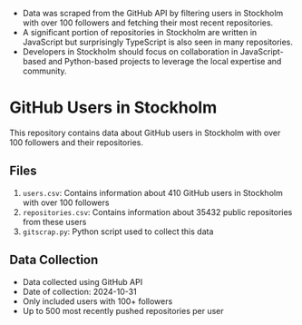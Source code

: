 - Data was scraped from the GitHub API by filtering users in Stockholm with over 100 followers and fetching their most recent repositories.
- A significant portion of repositories in Stockholm are written in JavaScript but surprisingly TypeScript is also seen in many repositories.
- Developers in Stockholm should focus on collaboration in JavaScript-based and Python-based projects to leverage the local expertise and community.

# GitHub Users in Stockholm

This repository contains data about GitHub users in Stockholm with over 100 followers and their repositories.

## Files

1. `users.csv`: Contains information about 410 GitHub users in Stockholm with over 100 followers
2. `repositories.csv`: Contains information about 35432 public repositories from these users
3. `gitscrap.py`: Python script used to collect this data

## Data Collection

- Data collected using GitHub API
- Date of collection: 2024-10-31
- Only included users with 100+ followers
- Up to 500 most recently pushed repositories per user
